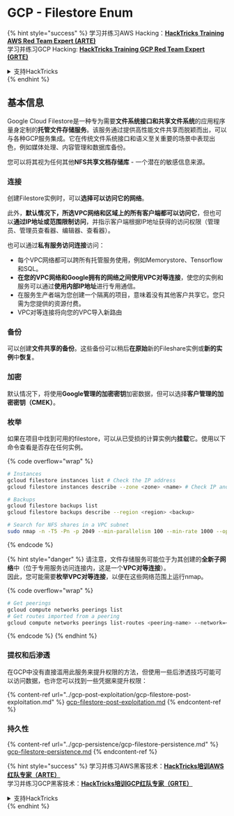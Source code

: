 # GCP - Filestore Enum

{% hint style="success" %}
学习并练习AWS Hacking：<img src="/.gitbook/assets/image.png" alt="" data-size="line">[**HackTricks Training AWS Red Team Expert (ARTE)**](https://training.hacktricks.xyz/courses/arte)<img src="/.gitbook/assets/image.png" alt="" data-size="line">\
学习并练习GCP Hacking: <img src="/.gitbook/assets/image (2).png" alt="" data-size="line">[**HackTricks Training GCP Red Team Expert (GRTE)**<img src="/.gitbook/assets/image (2).png" alt="" data-size="line">](https://training.hacktricks.xyz/courses/grte)

<details>

<summary>支持HackTricks</summary>

* 检查[**订阅计划**](https://github.com/sponsors/carlospolop)!
* **加入** 💬 [**Discord 群组**](https://discord.gg/hRep4RUj7f) 或 [**telegram 群组**](https://t.me/peass) 或 **关注**我们的 **Twitter** 🐦 [**@hacktricks\_live**](https://twitter.com/hacktricks\_live)**.**
* **通过向** [**HackTricks**](https://github.com/carlospolop/hacktricks) 和 [**HackTricks Cloud**](https://github.com/carlospolop/hacktricks-cloud) **github 仓库提交 PR 来分享黑客技巧。**

</details>
{% endhint %}

## 基本信息

Google Cloud Filestore是一种专为需要**文件系统接口和共享文件系统**的应用程序量身定制的**托管文件存储服务**。该服务通过提供高性能文件共享而脱颖而出，可以与各种GCP服务集成。它在传统文件系统接口和语义至关重要的场景中表现出色，例如媒体处理、内容管理和数据库备份。

您可以将其视为任何其他**NFS共享文档存储库** - 一个潜在的敏感信息来源。

### 连接

创建Filestore实例时，可以**选择可以访问它的网络**。

此外，**默认情况下，所选VPC网络和区域上的所有客户端都可以访问它**，但也可以**通过IP地址或范围限制访问**，并指示客户端根据IP地址获得的访问权限（管理员、管理员查看器、编辑器、查看器）。

也可以通过**私有服务访问连接**访问：

* 每个VPC网络都可以跨所有托管服务使用，例如Memorystore、Tensorflow和SQL。
* **在您的VPC网络和Google拥有的网络之间使用VPC对等连接**，使您的实例和服务可以通过**使用内部IP地址**进行专用通信。
* 在服务生产者端为您创建一个隔离的项目，意味着没有其他客户共享它。您只需为您提供的资源付费。
* VPC对等连接将向您的VPC导入新路由

### 备份

可以创建**文件共享的备份**。这些备份可以稍后**在原始**新的Fileshare实例或**新的实例**中**恢复**。

### 加密

默认情况下，将使用**Google管理的加密密钥**加密数据，但可以选择**客户管理的加密密钥（CMEK）**。

### 枚举

如果在项目中找到可用的filestore，可以从已受损的计算实例内**挂载**它。使用以下命令查看是否存在任何实例。

{% code overflow="wrap" %}
```bash
# Instances
gcloud filestore instances list # Check the IP address
gcloud filestore instances describe --zone <zone> <name> # Check IP and access restrictions

# Backups
gcloud filestore backups list
gcloud filestore backups describe --region <region> <backup>

# Search for NFS shares in a VPC subnet
sudo nmap -n -T5 -Pn -p 2049 --min-parallelism 100 --min-rate 1000 --open 10.99.160.2/20
```
{% endcode %}

{% hint style="danger" %}
请注意，文件存储服务可能位于为其创建的**全新子网络**中（位于专用服务访问连接内，这是一个**VPC对等连接**）。\
因此，您可能需要**枚举VPC对等连接**，以便在这些网络范围上运行nmap。

{% code overflow="wrap" %}
```bash
# Get peerings
gcloud compute networks peerings list
# Get routes imported from a peering
gcloud compute networks peerings list-routes <peering-name> --network=<network-name> --region=<region> --direction=INCOMING
```
{% endcode %}
{% endhint %}

### 提权和后渗透

在GCP中没有直接滥用此服务来提升权限的方法，但使用一些后渗透技巧可能可以访问数据，也许您可以找到一些凭据来提升权限：

{% content-ref url="../gcp-post-exploitation/gcp-filestore-post-exploitation.md" %}
[gcp-filestore-post-exploitation.md](../gcp-post-exploitation/gcp-filestore-post-exploitation.md)
{% endcontent-ref %}

### 持久性

{% content-ref url="../gcp-persistence/gcp-filestore-persistence.md" %}
[gcp-filestore-persistence.md](../gcp-persistence/gcp-filestore-persistence.md)
{% endcontent-ref %}

{% hint style="success" %}
学习并练习AWS黑客技术：<img src="/.gitbook/assets/image.png" alt="" data-size="line">[**HackTricks培训AWS红队专家（ARTE）**](https://training.hacktricks.xyz/courses/arte)<img src="/.gitbook/assets/image.png" alt="" data-size="line">\
学习并练习GCP黑客技术：<img src="/.gitbook/assets/image (2).png" alt="" data-size="line">[**HackTricks培训GCP红队专家（GRTE）**<img src="/.gitbook/assets/image (2).png" alt="" data-size="line">](https://training.hacktricks.xyz/courses/grte)

<details>

<summary>支持HackTricks</summary>

* 查看[**订阅计划**](https://github.com/sponsors/carlospolop)!
* **加入** 💬 [**Discord群**](https://discord.gg/hRep4RUj7f) 或 [**电报群**](https://t.me/peass) 或 **关注**我们的**Twitter** 🐦 [**@hacktricks\_live**](https://twitter.com/hacktricks\_live)**.**
* 通过向[**HackTricks**](https://github.com/carlospolop/hacktricks)和[**HackTricks Cloud**](https://github.com/carlospolop/hacktricks-cloud) github仓库提交PR来分享黑客技巧。

</details>
{% endhint %}
